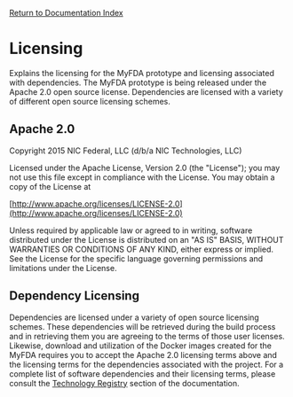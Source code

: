 [Return to Documentation Index](README.md)

Licensing
=========

Explains the licensing for the MyFDA prototype and licensing associated with dependencies.  The MyFDA 
prototype is being released under the Apache 2.0 open source license.  Dependencies are licensed with a 
variety of different open source licensing schemes.

Apache 2.0
----------

Copyright 2015 NIC Federal, LLC (d/b/a NIC Technologies, LLC)

Licensed under the Apache License, Version 2.0 (the "License");
you may not use this file except in compliance with the License.
You may obtain a copy of the License at

[http://www.apache.org/licenses/LICENSE-2.0](http://www.apache.org/licenses/LICENSE-2.0)

Unless required by applicable law or agreed to in writing, software
distributed under the License is distributed on an "AS IS" BASIS,
WITHOUT WARRANTIES OR CONDITIONS OF ANY KIND, either express or implied.
See the License for the specific language governing permissions and
limitations under the License.

Dependency Licensing
--------------------

Dependencies are licensed under a variety of open source licensing schemes.  These dependencies will be 
retrieved during the build process and in retrieving them you are agreeing to the terms of those user 
licenses.  Likewise, download and utilization of the Docker images created for the MyFDA requires you to 
accept the Apache 2.0 licensing terms above and the licensing terms for the dependencies associated with the 
project.  For a complete list of software dependencies and their licensing terms, please consult the 
[Technology Registry](Technology%20Registry.md) section of the documentation.
